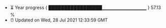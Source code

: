 - ⏳ Year progress { █████████████████▁▁▁▁▁▁▁▁▁▁▁▁▁ } 57.13 %
- ⏰ Updated on Wed, 28 Jul 2021 12:33:59 GMT

